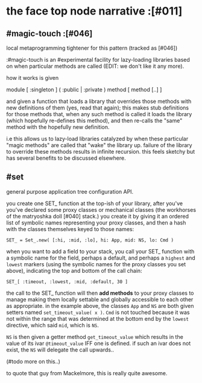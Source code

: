 # the face top node narrative :[#011]



## #magic-touch :[#046]

local metaprogramming tightener for this pattern
(tracked as [#046])

:#magic-touch is an #experimental facility for lazy-loading libraries based
on when particular methods are called (EDIT: we don't like it any more).

how it works is given

  module [ :singleton ] ( :public | :private ) method [ method [..] ]

and given a function that loads a library that overrides those methods with
new definitions of them (yes, read that again); this makes stub definitions
for those methods that, when any such method is called it loads the library
(which hopefully re-defines this method), and then re-calls the "same" method
with the hopefully new definition.

i.e this allows us to lazy-load libraries catalyzed by when these particular
"magic methods" are called that "wake" the library up. failure of the library
to override these methods results in infinite recursion. this feels sketchy
but has several benefits to be discussed elsewhere.



## #set

general purpose application tree configuration API.

you create one SET_ function at the top-ish of your library, after you've
you've declared some proxy classes or mechanical classes (the workhorses
of the matryoshka doll [#040] stack.) you create it by giving it an
ordered list of symbolic names representing your proxy classes, and then
a hash with the classes themselves keyed to those names:

    SET_ = Set_.new( [:hi, :mid, :lo], hi: App, mid: NS, lo: Cmd )

when you want to add a field to your stack, you call your SET_ function
with a symbolic name for the field, perhaps a default, and perhaps a
`highest` and `lowest` markers (using the symbolic names for the proxy
classes you set above), indicating the top and bottom of the call chain:

    SET_[ :timeout, :lowest, :mid, :default, 30 ]

the call to the SET_ function will then **add methods** to your proxy
classes to manage making them locally settable and globally accessible
to each other as appropriate. in the example above, the classes `App`
and `NS` are both given setters named `set_timeout_value( x )`. `Cmd`
is not touched because it was not within the range that was determined
at the bottom end by the `lowest` directive, which said `mid`, which is
`NS`.

`NS` is then given a getter method `get_timeout_value` which results
in the value of its ivar `@timeout_value` IFF one is defined. if such
an ivar does not exist, the `NS` will delegate the call upwards..

(#todo more on this..)

to quote that guy from Mackelmore, this is really quite awesome.
